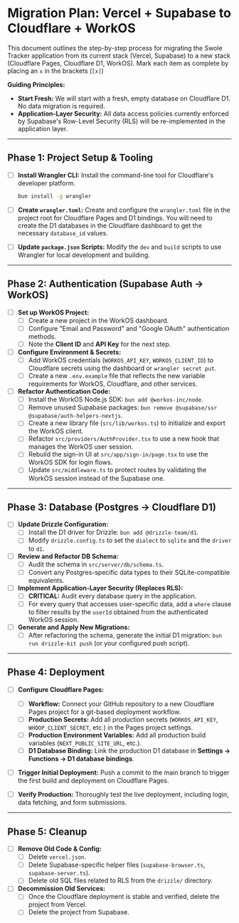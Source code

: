 # Migration Plan: Vercel + Supabase to Cloudflare + WorkOS

This document outlines the step-by-step process for migrating the Swole Tracker application from its current stack (Vercel, Supabase) to a new stack (Cloudflare Pages, Cloudflare D1, WorkOS). Mark each item as complete by placing an `x` in the brackets (`[x]`)

**Guiding Principles:**
- **Start Fresh:** We will start with a fresh, empty database on Cloudflare D1. No data migration is required.
- **Application-Layer Security:** All data access policies currently enforced by Supabase's Row-Level Security (RLS) will be re-implemented in the application layer.

---

## Phase 1: Project Setup & Tooling

- [ ] **Install Wrangler CLI:** Install the command-line tool for Cloudflare's developer platform.
  ```bash
  bun install -g wrangler
  ```

- [ ] **Create `wrangler.toml`:** Create and configure the `wrangler.toml` file in the project root for Cloudflare Pages and D1 bindings. You will need to create the D1 databases in the Cloudflare dashboard to get the necessary `database_id` values.

- [ ] **Update `package.json` Scripts:** Modify the `dev` and `build` scripts to use Wrangler for local development and building.

---

## Phase 2: Authentication (Supabase Auth -> WorkOS)

- [ ] **Set up WorkOS Project:**
  - [ ] Create a new project in the WorkOS dashboard.
  - [ ] Configure "Email and Password" and "Google OAuth" authentication methods.
  - [ ] Note the **Client ID** and **API Key** for the next step.

- [ ] **Configure Environment & Secrets:**
  - [ ] Add WorkOS credentials (`WORKOS_API_KEY`, `WORKOS_CLIENT_ID`) to Cloudflare secrets using the dashboard or `wrangler secret put`.
  - [ ] Create a new `.env.example` file that reflects the new variable requirements for WorkOS, Cloudflare, and other services.

- [ ] **Refactor Authentication Code:**
  - [ ] Install the WorkOS Node.js SDK: `bun add @workos-inc/node`.
  - [ ] Remove unused Supabase packages: `bun remove @supabase/ssr @supabase/auth-helpers-nextjs`.
  - [ ] Create a new library file (`src/lib/workos.ts`) to initialize and export the WorkOS client.
  - [ ] Refactor `src/providers/AuthProvider.tsx` to use a new hook that manages the WorkOS user session.
  - [ ] Rebuild the sign-in UI at `src/app/sign-in/page.tsx` to use the WorkOS SDK for login flows.
  - [ ] Update `src/middleware.ts` to protect routes by validating the WorkOS session instead of the Supabase one.

---

## Phase 3: Database (Postgres -> Cloudflare D1)

- [ ] **Update Drizzle Configuration:**
  - [ ] Install the D1 driver for Drizzle: `bun add @drizzle-team/d1`.
  - [ ] Modify `drizzle.config.ts` to set the `dialect` to `sqlite` and the `driver` to `d1`.

- [ ] **Review and Refactor DB Schema:**
  - [ ] Audit the schema in `src/server/db/schema.ts`.
  - [ ] Convert any Postgres-specific data types to their SQLite-compatible equivalents.

- [ ] **Implement Application-Layer Security (Replaces RLS):**
  - [ ] **CRITICAL:** Audit every database query in the application.
  - [ ] For every query that accesses user-specific data, add a `where` clause to filter results by the `userId` obtained from the authenticated WorkOS session.

- [ ] **Generate and Apply New Migrations:**
  - [ ] After refactoring the schema, generate the initial D1 migration: `bun run drizzle-kit push` (or your configured push script).

---

## Phase 4: Deployment

- [ ] **Configure Cloudflare Pages:**
  - [ ] **Workflow:** Connect your GitHub repository to a new Cloudflare Pages project for a git-based deployment workflow.
  - [ ] **Production Secrets:** Add all production secrets (`WORKOS_API_KEY`, `WHOOP_CLIENT_SECRET`, etc.) in the Pages project settings.
  - [ ] **Production Environment Variables:** Add all production build variables (`NEXT_PUBLIC_SITE_URL`, etc.).
  - [ ] **D1 Database Binding:** Link the production D1 database in **Settings -> Functions -> D1 database bindings**.

- [ ] **Trigger Initial Deployment:** Push a commit to the main branch to trigger the first build and deployment on Cloudflare Pages.

- [ ] **Verify Production:** Thoroughly test the live deployment, including login, data fetching, and form submissions.

---

## Phase 5: Cleanup

- [ ] **Remove Old Code & Config:**
  - [ ] Delete `vercel.json`.
  - [ ] Delete Supabase-specific helper files (`supabase-browser.ts`, `supabase-server.ts`).
  - [ ] Delete old SQL files related to RLS from the `drizzle/` directory.

- [ ] **Decommission Old Services:**
  - [ ] Once the Cloudflare deployment is stable and verified, delete the project from Vercel.
  - [ ] Delete the project from Supabase.
